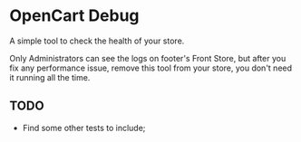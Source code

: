 # OpenCart Debug

A simple tool to check the health of your store.

Only Administrators can see the logs on footer's Front Store, but after you fix any performance issue, remove this tool from your store, you don't need it running all the time.

## TODO

- Find some other tests to include;